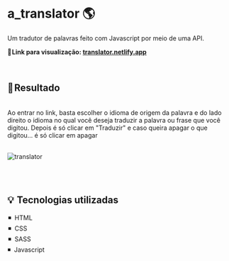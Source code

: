 # a_translator 🌎 
Um tradutor de palavras feito com Javascript por meio de uma API. 

<b>🔎 Link para visualização: <a href="https://translator2023.netlify.app/">translator.netlify.app</a></b>

<br>
  
<h2>📑 Resultado</h2>
<br>
Ao entrar no link, basta escolher o idioma de origem da palavra e do lado direito o idioma no qual você deseja traduzir a palavra ou frase 
que você digitou. Depois é só clicar em "Traduzir" e caso queira apagar o que digitou... é só clicar em apagar
<br><br>


![translator](https://user-images.githubusercontent.com/101338996/211407437-f4707f87-daf8-43ae-8376-784878df49cb.jpg)

<br><br>

<h2>💡  Tecnologias utilizadas</h2>
 ◾    HTML <br>
 ◾    CSS <br>
 ◾    SASS <br>
 ◾    Javascript <br>

